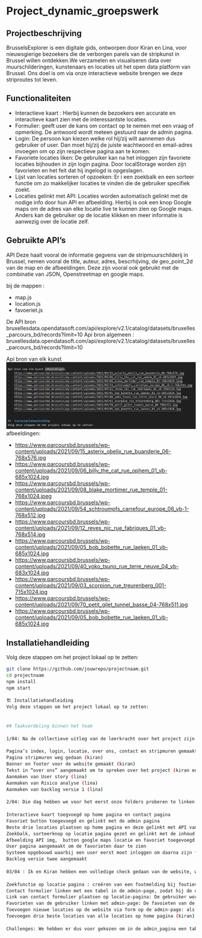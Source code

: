 # Project_dynamic_groepswerk

##  Projectbeschrijving
BrusselsExplorer is een digitale gids, ontworpen door Kiran en Lina, voor nieuwsgierige bezoekers die de verborgen parels van de stripkunst in Brussel willen ontdekken.We verzamelen en visualiseren data over muurschilderingen, kunstenaars en locaties uit het open data platform van Brussel. Ons doel is om via onze interactieve website brengen we deze striproutes tot leven. 

## Functionaliteiten

- Interactieve kaart : Hierbij kunnen de bezoekers een accurate en interactieve kaart zien met de interessantste locaties. 
- Formulier: geeft user de kans om contact op te nemen met een vraag of opmerking. De antwoord wordt meteen gestuurd naar de admin pagina.
- Login: De persoon kan kiezen welke rol hij/zij wilt aannemen dus gebruiker of user. Dan moet hij/zij de juiste wachtwoord en email-adres invoegen om op zijn respectieve pagina aan te komen.
- Favoriete locaties liken: De gebruiker kan na het inloggen zijn favoriete locaties bijhouden in zijn login pagina. Door localStorage worden zijn favorieten en het feit dat hij ingelogd is opgeslagen.
- Lijst van locaties sorteren of opzoeken: Er i een zoekbalk en een sorteer functie om zo makkelijker locaties te vinden die de gebruiker specifiek zoekt. 
- Locaties gelinkt met API: Locaties worden automatisch gelinkt met de nodige info door hun API en afbeelding. Hierbij is ook een knop Google maps om de adres van elke locatie live te kunnen zien op Google maps. Anders kan de gebruiker op de locatie klikken en meer informatie is aanwezig over de locatie zelf.
##  Gebruikte API’s


API 
Deze haalt vooral de informatie gegvens van de stripmuurschilderij in Brussel, nemen vooral de title, auteur, adres, bescrhijving, de geo_point_2d van de map en de afbeeldingen. Deze zijn vooral ook gebruikt met de combinatie van JSON, Openstreetmap en google maps.

bij de mappen : 
- map.js
- location.js
- favoeriet.js

 De API bron
bruxellesdata.opendatasoft.com/api/explore/v2.1/catalog/datasets/bruxelles_parcours_bd/records?limit=10
Api bron algemeen : bruxellesdata.opendatasoft.com/api/explore/v2.1/catalog/datasets/bruxelles_parcours_bd/records?limit=10


Api bron van elk kunst ![alt text](image.png)afbeeldingen:
-	https://www.parcoursbd.brussels/wp-content/uploads/2021/09/15_asterix_obelix_rue_buanderie_06-768x576.jpg
-	https://www.parcoursbd.brussels/wp-content/uploads/2021/09/06_billy_the_cat_rue_ophem_01_vb-685x1024.jpg
-	https://www.parcoursbd.brussels/wp-content/uploads/2021/09/08_blake_mortimer_rue_temple_01-768x1024.jpeg
-	https://www.parcoursbd.brussels/wp-content/uploads/2021/09/54_schtroumpfs_carrefour_europe_06_vb-1-768x512.jpg
-	https://www.parcoursbd.brussels/wp-content/uploads/2021/09/12_reves_nic_rue_fabriques_01_vb-768x514.jpg
-	https://www.parcoursbd.brussels/wp-content/uploads/2021/09/05_bob_bobette_rue_laeken_01_vb-685x1024.jpg
-	https://www.parcoursbd.brussels/wp-content/uploads/2021/09/40_yoko_tsuno_rue_terre_neuve_04_vb-683x1024.jpg
-	https://www.parcoursbd.brussels/wp-content/uploads/2021/09/03_scorpion_rue_treurenberg_001-715x1024.jpg
-	https://www.parcoursbd.brussels/wp-content/uploads/2021/09/70_petit_gilet_tunnel_basse_04-768x511.jpg
-	https://www.parcoursbd.brussels/wp-content/uploads/2021/09/05_bob_bobette_rue_laeken_01_vb-685x1024.jpg


##  Installatiehandleiding
Volg deze stappen om het project lokaal op te zetten:

```bash
git clone https://github.com/jouwrepo/projectnaam.git
cd projectnaam
npm install
npm start

🏗 Installatiehandleiding
Volg deze stappen om het project lokaal op te zetten:


## Taakverdeling binnen het team

1/04: Na de collectieve uitleg van de leerkracht over het project zijn ik(Lina) en Kiran samen gaan zitten om te bespreken hoe we de taken voor de eerste dag zouden verdelen. Aangezien we enkel een namiddag hadden en er al een deadline open stond voor PP(Process and project Flow) hebben we gekozen om meteen efficiënt te werken op basis van ieders talenten en snelheid om een taak uit te voeren. Kiran heeft zich op die namiddag vooral gefocust op de opbouw van de website dus de basis pagina’s aanmaken en design zodat we de volgende dag meteen verder kunnen gaan op het uitbreiden en creëren van de functionaliteiten. Ikzelf heb die namiddag de User story, Rissico Analyse en de Backlog gemaakt omdat er al een deadline stond op die avond. Samen hebben we uiteraard besproken hoe we dat zouden aanpakken en we gaven elkaar vaak feedback op ieders werk. 

Pagina’s index, login, locatie, over ons, contact en stripmuren gemaakt (kiran)
Pagina stripmuren weg gedaan (kiran)
Banner en footer voor de website gemaakt (kiran)
Tekst in “over ons” aangemaakt om te spreken over het project (kiran en Lina)
Aanmaken van User story (lina)
Aanmaken van Risico analyse (lina)
Aanmaken van backlog versie 1 (lina)

2/04: Die dag hebben we voor het eerst onze folders proberen te linken via GitHub en tot nu werken we op een manier die goed voor ons heeft gewerkt. Kiran heeft de “hoofdfolder” waar alle pagina’s op staan en ik heb toegang tot de zaken die ze aanpast door git pull origin main in de terminal te schrijven. Uiteraard maakte ik ook veranderingen en dat stuurde ik via Whatsapp copy paste naar haar toe met een beschrijving. Dit was voor ons een goede manier om elk te werken aan verschillende functionaliteiten en pagina’s tegelijkertijd. Wanneer zij vastzat en een oplossing moest zoeken op een probleem, was ik bijvoorbeeld klaar met mijn functionaliteit en stuurde ik deze door. Soms namen we hetzelfde probleem en exeprimenteerde we apart om zo efficiënt en snel mogelijk een oplossing te vinden. Specifieker heeft Kiran vooral gewerkt op : Locatie.html, locatie_detail,html, user_login.html,user_logout.html. En ik heb gewerkt aan: admin_logout en login.html, contact.html, index.html. Samen probeerde we toen een oplossing te vinden om favorieten van de gebruiker meteen zichtbaar te maken op de admin_login.html. We hebben ook samen gezocht naar oplossing om alle info avn elk item met zijn API te linken en goed zichtbaar te maken op locatioe;html en locatie_detail.html, maar de afbeeldingen wouden niet linken. Dan hebben we u in de klaslokaal gevraagd erom en u gaf ons het idee dat we de API img individueel beter zouden gebruiken en vanaf dan werkte het.

Interactieve kaart toegvoegd op home pagina en contact pagina
Favoriet button toegevoegd en gelinkt met de admin pagina
Beste drie locaties plaatsen op home pagina en deze gelinkt met API van elk voor de button meer ifnormatie
Zoekbalk, sorteerknop op locatie pagina gezet en gelinkt met de inhoud van elk item voor het sorteren
Afbeelding API img,  button google maps locatie en favoriet toegevoegd aan elke locatie grid. 
User pagina aangemaakt om de favorieten daar te zien 
Systeem opgebouwd waarbij een user eerst moet inloggen om daarna zijn favorieten toe voegen, want zonder account, geen favorieten kunne opslaan;
Backlog versie twee aangemaakt

03/04 : Ik en Kiran hebben een volledige check gedaan van de website, wat er wel en niet moet veranderen ivm design opbouw en logica voor de gebruiker. Zo hebben we een lijst van zaken opgemaakt die we moesten veranderen en hebben deze verdeelt. 

Zoekfunctie op locatie pagina : creëren van een foutmelding bij foutieve insert van een woord die niet op de locaties te vinden zijn (lina)
Contact formulier linken met een tabel in de admin-page, zodat hij de opmerkingen van de users kan zien. (Lina en kran)
Link van contact formulier plaatsen op locatie-pagina: De gebruiker wordt gevraagd hierop te klikken als er een fout is opgemerkt in de locaties. (Kiran)
Favorieten van de gebruiker linken met admin-page: De favoieten van de gebruikers zijn te zien op de admin-page in een tabel en deze wordt aangemaakt op basis van aantal keren leuk gevonden en welke locaties met naam en beschrijving. Zo kan de admin de populairste plekken zien. (Lina).
Toevoegen nieuwe locaties op de website via form op de admin-page: als de admin alle info en API img van een nieuwe locatie wilt toevoegen verschijnt deze in de tabel van beheer dashboard en is deze tevoorschijn op de loactie pagina. We hebben specifiek hier wel problemen gehad dus we hebben ook nog samen aan gewerkt (Lina en kiran)
Toevoegen drie beste locaties van alle locaties op home pagina (kiran)

Challenges: We hebben er dus voor gekozen om in de admin_pagina een tabel aan te maken die ervoor zorgt dat de admin een locatie kan toevoegen en dat het echt op de locatie.html pagina wordt toegeviegd. Jammer genoeg hebben we veel tijd gespendeerd om dit probleel te kunnen oplossen, want voor ons was het logisch om de admin de taak te geven een locatie te kunnen tovoegen en verwijderen zelfs al was dit niet gevraagd in de opdracht. Daarom hebben we ervoor gekozen om deze functionaliteit zo te laten en dat het enkel te zien is in de admin-pagina.Tweede probleem is dat sommige locaties niet willen opgeslagen worden als favoriet en we hebben dus de oplossing op dit probleem niet gevinden.